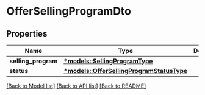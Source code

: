 # OfferSellingProgramDto

## Properties
Name | Type | Description | Notes
------------ | ------------- | ------------- | -------------
**selling_program** | [***models::SellingProgramType**](SellingProgramType.md) |  | 
**status** | [***models::OfferSellingProgramStatusType**](OfferSellingProgramStatusType.md) |  | 

[[Back to Model list]](../README.md#documentation-for-models) [[Back to API list]](../README.md#documentation-for-api-endpoints) [[Back to README]](../README.md)



